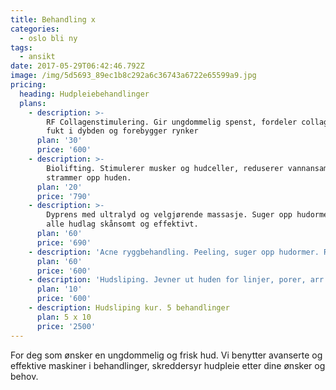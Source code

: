 ```yaml
---
title: Behandling x
categories:
  - oslo bli ny
tags:
  - ansikt
date: 2017-05-29T06:42:46.792Z
image: /img/5d5693_89ec1b8c292a6c36743a6722e65599a9.jpg
pricing:
  heading: Hudpleiebehandlinger
  plans:
    - description: >-
        RF Collagenstimulering. Gir ungdommelig spenst, fordeler collagenet, gir
        fukt i dybden og forebygger rynker
      plan: '30'
      price: '600'
    - description: >-
        Biolifting. Stimulerer musker og hudceller, reduserer vannansamlinger og
        strammer opp huden.
      plan: '20'
      price: '790'
    - description: >-
        Dyprens med ultralyd og velgjørende massasje. Suger opp hudormer fra
        alle hudlag skånsomt og effektivt.
      plan: '60'
      price: '690'
    - description: 'Acne ryggbehandling. Peeling, suger opp hudormer. Rensende leire.'
      plan: '60'
      price: '600'
    - description: 'Hudsliping. Jevner ut huden for linjer, porer, arr og pigmenteringer.'
      plan: '10'
      price: '600'
    - description: Hudsliping kur. 5 behandlinger
      plan: 5 x 10
      price: '2500'
---
```

For deg som ønsker en ungdommelig og frisk hud. Vi benytter avanserte og effektive maskiner i behandlinger, skreddersyr hudpleie etter dine ønsker og behov.



